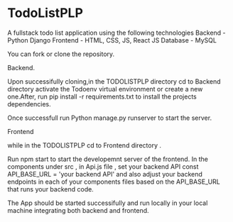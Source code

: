 # TodoListPLP
A fullstack todo list application using the following technologies
Backend - Python Django
Frontend - HTML, CSS, JS, React JS
Database - MySQL


You can fork or clone the repository.

Backend.

Upon successifully cloning,in the TODOLISTPLP directory cd to Backend directory  activate the Todoenv virtual environment or create a new one.After, run pip install -r requirements.txt to install the projects dependencies.

Once successfull run Python manage.py runserver to start the server.

Frontend

while in the TODOLISTPLP cd to Frontend directory .

Run npm start to start the developemnt server of the frontend. In the components under src , in Api.js file , set your backend API const API_BASE_URL = 'your backend API' and also adjust your backend endpoints in each of your components files based on the API_BASE_URL that runs your backend code.

The App should be started successifully and run locally in your local machine integrating both backend and frontend.

